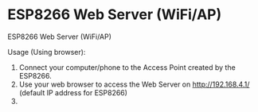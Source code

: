 # ESP8266 Web Server (WiFi/AP)
ESP8266 Web Server (WiFi/AP)

Usage (Using browser):
1. Connect your computer/phone to the Access Point created by the ESP8266.
2. Use your web browser to access the Web Server on http://192.168.4.1/ (default IP address for ESP8266)
3. 
